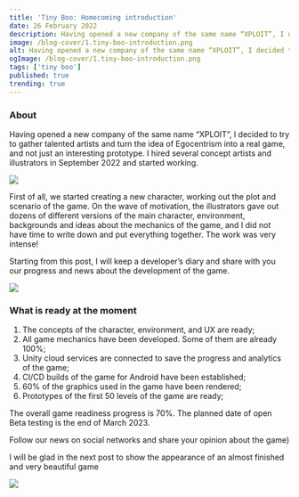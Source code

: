 ```yaml
---
title: 'Tiny Boo: Homecoming introduction'
date: 26 February 2022
description: Having opened a new company of the same name “XPLOIT”, I decided to try to gather talented artists and turn the idea of Egocentrism into a real game.
image: /blog-cover/1.tiny-boo-introduction.png
alt: Having opened a new company of the same name “XPLOIT”, I decided to try to gather talented artists and turn the idea of Egocentrism into a real game.
ogImage: /blog-cover/1.tiny-boo-introduction.png
tags: ['tiny boo']
published: true
trending: true
---
```


### About

Having opened a new company of the same name “XPLOIT”, I decided to try to gather talented artists and turn the idea of Egocentrism into a real game, and not just an interesting prototype. I hired several concept artists and illustrators in September 2022 and started working.

<Image src="/blog-content/tiny-boo-introduction/tiny-boo-introduction_1.png"></Image>

First of all, we started creating a new character, working out the plot and scenario of the game. On the wave of motivation, the illustrators gave out dozens of different versions of the main character, environment, backgrounds and ideas about the mechanics of the game, and I did not have time to write down and put everything together. The work was very intense!

Starting from this post, I will keep a developer’s diary and share with you our progress and news about the development of the game.

<Image src="/blog-content/tiny-boo-introduction/tiny-boo-introduction_2.png"></Image>

### What is ready at the moment

1) The concepts of the character, environment, and UX are ready;
2) All game mechanics have been developed. Some of them are already 100%;
3) Unity cloud services are connected to save the progress and analytics of the game;
4) CI/CD builds of the game for Android have been established;
5) 60% of the graphics used in the game have been rendered;
6) Prototypes of the first 50 levels of the game are ready;

The overall game readiness progress is 70%. The planned date of open Beta testing is the end of March 2023.

Follow our news on social networks and share your opinion about the game)

I will be glad in the next post to show the appearance of an almost finished and very beautiful game

<Image src="/blog-content/tiny-boo-introduction/tiny-boo-introduction_3.png"></Image>
